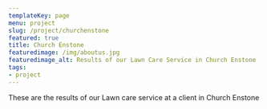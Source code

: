 ```yaml
---
templateKey: page
menu: project
slug: /project/churchenstone
featured: true
title: Church Enstone
featuredimage: /img/aboutus.jpg
featuredimage_alt: Results of our Lawn Care Service in Church Enstone
tags:
- project
---
```

These are the results of our Lawn care service at a client in Church Enstone


